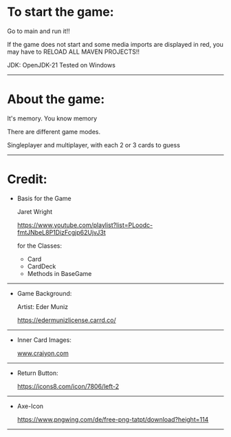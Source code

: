 To start the game:
=
Go to main and run it!!

If the game does not start and some media imports are displayed in red,
you may have to RELOAD ALL MAVEN PROJECTS!!

JDK: OpenJDK-21
Tested on Windows
**************************
About the game:
=
It's memory. You know memory

There are different game modes.

Singleplayer and multiplayer, with each 2 or 3 cards to guess

**************************************************
Credit:
=
* Basis for the Game

  Jaret Wright

  https://www.youtube.com/playlist?list=PLoodc-fmtJNbeL8P1DizFcgjp62UjvJ3t
  
  for the Classes:
  * Card
  * CardDeck
  * Methods in BaseGame
  
***

* Game Background:

    Artist:
    Eder Muniz
    
    https://edermunizlicense.carrd.co/
***

* Inner Card Images:

    www.craiyon.com
***

* Return Button:

    https://icons8.com/icon/7806/left-2
***

* Axe-Icon

    https://www.pngwing.com/de/free-png-tatpt/download?height=114
***
